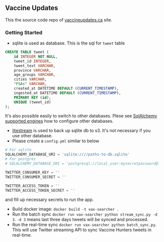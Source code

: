 ## Vaccine Updates

This the source code repo of [vaccineupdates.ca](vaccineupdates.ca) site.

### Getting Started
* sqlite is used as database. This is the sql for `tweet` table
```sql
CREATE TABLE tweet (
	id INTEGER NOT NULL, 
	tweet_id INTEGER, 
	tweet_text VARCHAR, 
	province VARCHAR, 
	age_groups VARCHAR, 
	cities VARCHAR, 
	"FSAs" VARCHAR, 
	created_at DATETIME DEFAULT (CURRENT_TIMESTAMP), 
	ingested_at DATETIME DEFAULT (CURRENT_TIMESTAMP), 
	PRIMARY KEY (id), 
	UNIQUE (tweet_id)
);
```
It's also possible easily to switch to other databases. Plese see [SqlAlchemy supported engines](https://docs.sqlalchemy.org/en/14/core/engines.html) how to configure other databases.
* [litestream](https://litestream.io) is used to back up sqlite db to s3. It's not necessary if you use other database.
* Please create a `config.yml` similar to below

```python
# For sqlite
SQLALCHEMY_DATABASE_URI = 'sqlite:////paths-to-db.sqlite'
# For postgres
# SQLALCHEMY_DATABASE_URI = 'postgresql://local_user:mysecretpassword@localhost:5432/local_database'

TWITTER_CONSUMER_KEY = ''
TWITTER_CONSUMER_SECRET = ''

TWITTER_ACCESS_TOKEN = ''
TWITTER_ACCESS_TOKEN_SECRET = ''
```
and fill up necessary secrets to run the app.
* Build docker image: `docker build -t vax-searcher .`
* Run the batch sync `docker run vax-searcher python stream_sync.py -d 3`. `-d 3` means last three days tweets will be synced and processed.
* Run the real-time sync `docker run vax-searcher python batch_sync.py`. This will use Twitter streaming API to sync Vaccine Hunters tweets in real-time.
